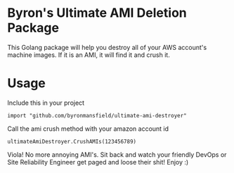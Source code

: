 # Byron's Ultimate AMI Deletion Package

This Golang package will help you destroy all of your AWS account's machine images. If it is an AMI, it will find it and crush it.

# Usage

Include this in your project

```
import "github.com/byronmansfield/ultimate-ami-destroyer"
```

Call the ami crush method with your amazon account id

```
ultimateAmiDestroyer.CrushAMIs(123456789)
```

Viola! No more annoying AMI's. Sit back and watch your friendly DevOps or Site Reliability Engineer get paged and loose their shit! Enjoy :)

